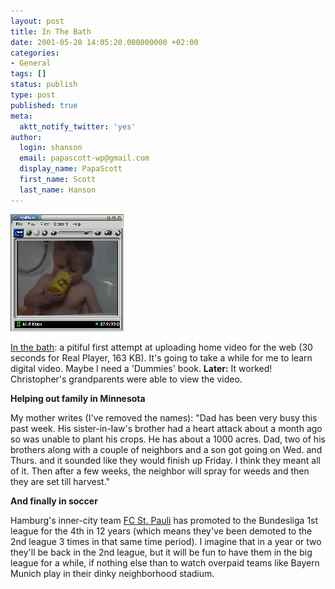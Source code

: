```yaml
---
layout: post
title: In The Bath
date: 2001-05-20 14:05:20.000000000 +02:00
categories:
- General
tags: []
status: publish
type: post
published: true
meta:
  aktt_notify_twitter: 'yes'
author:
  login: shanson
  email: papascott-wp@gmail.com
  display_name: PapaScott
  first_name: Scott
  last_name: Hanson
---
```

<p><a href="http://static.userland.com/sh4/gems/mausnews/bath.rm"><img src="/wordpress/wp-content/uploads/2001/05/bathrm.jpg" height="187" width="181" border="0" alt="bathrm.jpg: " /></a></p>
<p><a href="http://static.userland.com/sh4/gems/mausnews/bath.rm">In the bath</a>: a pitiful first attempt at uploading home video for the web (30 seconds for Real Player, 163 KB). It's going to take a while for me to learn digital video. Maybe I need a 'Dummies' book. <b>Later:</b> It worked! Christopher's grandparents were able to view the video.</p>
<p><b>Helping out family in Minnesota</b></p>
<p>My mother writes (I've removed the names): "Dad has been very busy this past week.  His sister-in-law's brother had a heart attack about a month ago so was unable to plant his crops.  He has about a 1000 acres.  Dad, two of his brothers along with a couple of neighbors and a son got going on Wed. and Thurs. and it sounded like they would finish up Friday. I think they meant all of it.  Then after a few weeks, the neighbor will spray for weeds and then they are set till harvest."</p>
<p><b>And finally in soccer</b></p>
<p>Hamburg's inner-city team <a href="http://www.fcstpauli.de">FC St. Pauli</a> has promoted to the Bundesliga 1st league for the 4th in 12 years (which means they've been demoted to the 2nd league 3 times in that same time period).  I imagine that in a year or two they'll be back in the 2nd league, but it will be fun to have them in the big league for a while, if nothing else than to watch overpaid teams like Bayern Munich play in their dinky neighborhood stadium.</p>
